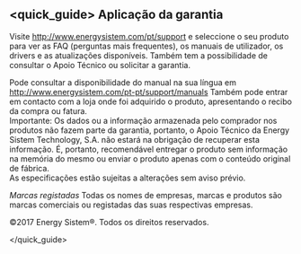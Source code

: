 ## <quick_guide> Aplicação da garantia

Visite http://www.energysistem.com/pt/support e seleccione o seu produto para ver as FAQ (perguntas mais frequentes), os manuais de utilizador, os drivers e as atualizações disponíveis. Também tem a possibilidade de consultar o Apoio Técnico ou solicitar a garantia. 

Pode consultar a disponibilidade do manual na sua língua em http://www.energysistem.com/pt-pt/support/manuals
Também pode entrar em contacto com a loja onde foi adquirido o produto, apresentando o recibo da compra ou fatura.  
Importante: Os dados ou a informação armazenada pelo comprador nos produtos não fazem parte da garantia, portanto, o Apoio Técnico da Energy Sistem Technology, S.A. não estará na obrigação de recuperar esta informação. É, portanto, recomendável entregar o produto sem informação na memória do mesmo ou enviar o produto apenas com o conteúdo original de fábrica.  
As especificações estão sujeitas a alterações sem aviso prévio.  

*Marcas registadas* Todas os nomes de empresas, marcas e produtos são marcas comerciais ou registadas das suas respectivas empresas.

©2017 Energy Sistem®. Todos os direitos reservados.

</quick_guide>
